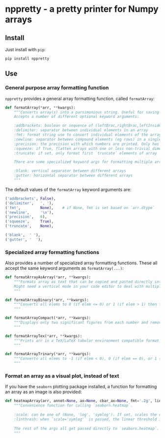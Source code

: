 # nppretty - a pretty printer for Numpy arrays

## Install

Just install with `pip`:

`pip install nppretty`

## Use

### General purpose array formatting function

`nppretty` provides a general array formatting function, called `formatArray`:
```python
def formatArray(*arr, **kwargs):
    """Converts array(s) into a parsimonious string. Useful for saving a concise version of an array as a plaintext list.
    Accepts a number of different optional keyword arguments:

    :addbrackets: boolean or sequence of (leftBrac,rightBrac,leftInsideBrac,rightInsideBrac)
    :delimiter: separator between individual elements in an array
    :fmt: format string use to convert individual elements of the array
    :newline: separator between compound elements (eg rows) in a single array
    :precision: the precision with which numbers are printed. Only has an effect if `fmt` is not used
    :squeeze: if True, flatten arrays with one or less non-trivial dimensions before formatting them. For example, (2,1) and (1,1,2) would be treated as 1D.
    :truncate: if set, only format first `truncate` elements of array

    There are some specialized keyword args for formatting multiple arrays together:

    :blank: vertical separator between different arrays
    :gutter: horizontal separator between different arrays
    """
```

The default values of the `formatArray` keyword arguments are:
```python
('addbrackets', False),
('delimiter',   ', '),
('fmt',         None),    # if None, fmt is set based on `arr.dtype`
('newline',     '\n'),
('precision',   6),
('squeeze',     True),
('truncate',    None),

('blank',  ' '),
('gutter', '  '),
```

### Specialized array formatting functions

Also provides a number of specialized array formatting functions. These all accept the same keyword arguments as `formatArray(...)`:
```python
def formatArrayAsArray(*arr, **kwargs):
    """Formats array as text that can be copied and pasted directly into python code.
    Might need a vertical mode in your code editor to deal with multiple arrays side-by-side, though.
    """
```

```python
def formatArrayBinary(*arr, **kwargs):
    """Converts all elems to 0 (if elem <= 0) or 1 (if elem > 1) then formats the results as dense as possible.
    """
```

```python
def formatArrayCompact(*arr, **kwargs):
    """Displays only two significant figures from each number and removes all possible whitespace.
    """
```

```python
def formatArrayTex(*arr, **kwargs):
    """Prints arr in a TeX/LaTeX tabular environment compatible format.
    """
```

```python
def formatArrayTrinary(*arr, **kwargs):
    """Converts all elems to -1 (if elem < 0), 0 (if elem == 0), or 1 (if elem > 1) then formats the results as densely as possible.
    """
```

### Format an array as a visual plot, instead of text

If you have the `seaborn` plotting package installed, a function for formatting an array as an image is also provided:
```python
def heatmapArray(arr, annot=None, ax=None, cbar_ax=None, fmt='.2g', linthresh=None, scale=None, vmin=None, vmax=None, **kwargs):
    """Convenience function for calling `seaborn.heatmap`.
    
    :scale: can be one of (None, 'log', 'symlog'). If set, scales the colormap used for plotting the heatmap appropriately.
    :linthresh: when `scale='symlog'` is passed, the linear threshold is determined automatically. This arg is a manual override.
    
    The rest of the args all get passed directly to `seaborn.heatmap`.
    """
```
